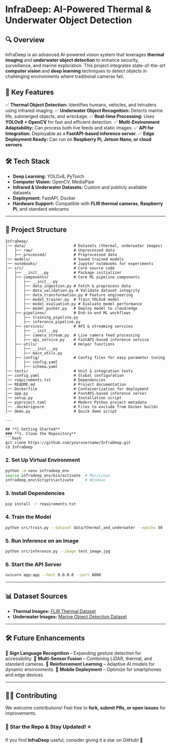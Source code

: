 # **InfraDeep: AI-Powered Thermal & Underwater Object Detection**

## **🔍 Overview**
InfraDeep is an advanced AI-powered vision system that leverages **thermal imaging** and **underwater object detection** to enhance security, surveillance, and marine exploration. This project integrates state-of-the-art **computer vision** and **deep learning** techniques to detect objects in challenging environments where traditional cameras fail.

## **🌟 Key Features**
✅ **Thermal Object Detection:** Identifies humans, vehicles, and intruders using infrared imaging.
✅ **Underwater Object Recognition:** Detects marine life, submerged objects, and wreckage.
✅ **Real-time Processing:** Uses **YOLOv8 + OpenCV** for fast and efficient detection.
✅ **Multi-Environment Adaptability:** Can process both live feeds and static images.
✅ **API for Integration:** Deployable as a **FastAPI-based inference server**.
✅ **Edge Deployment Ready:** Can run on **Raspberry Pi, Jetson Nano, or cloud servers**.

## **🛠 Tech Stack**
- **Deep Learning:** YOLOv8, PyTorch
- **Computer Vision:** OpenCV, MediaPipe
- **Infrared & Underwater Datasets:** Custom and publicly available datasets
- **Deployment:** FastAPI, Docker
- **Hardware Support:** Compatible with **FLIR thermal cameras**, **Raspberry Pi**, and standard webcams

---

## **📁 Project Structure**
```
InfraDeep/
│── data/                     # Datasets (thermal, underwater images)
│   ├── raw/                  # Unprocessed data
│   ├── processed/            # Preprocessed data
│── models/                   # Saved trained models
│── notebooks/                # Jupyter notebooks for experiments
│── src/                      # Core source code
│   ├── __init__.py           # Package initializer
│   ├── components/           # Core ML pipeline components
│   │   ├── __init__.py
│   │   ├── data_ingestion.py # Fetch & preprocess data
│   │   ├── data_validation.py # Validate dataset integrity
│   │   ├── data_transformation.py # Feature engineering
│   │   ├── model_trainer.py  # Train YOLOv8 model
│   │   ├── model_evaluation.py # Evaluate model performance
│   │   ├── model_pusher.py   # Deploy model to cloud/edge
│   ├── pipelines/            # End-to-end ML workflows
│   │   ├── training_pipeline.py
│   │   ├── inference_pipeline.py
│   ├── services/             # API & streaming services
│   │   ├── __init__.py
│   │   ├── camera_stream.py  # Live camera feed processing
│   │   ├── api_service.py    # FastAPI-based inference service
│   ├── utils/                # Helper functions
│   │   ├── __init__.py
│   │   ├── main_utils.py
│   ├── config/               # Config files for easy parameter tuning
│   │   ├── config.yaml
│   │   ├── schema.yaml
│── tests/                    # Unit & integration tests
│── config.yaml               # Global configuration
│── requirements.txt          # Dependencies
│── README.md                 # Project documentation
│── Dockerfile                # Containerization for deployment
│── app.py                    # FastAPI-based inference server
│── setup.py                  # Installation script
│── pyproject.toml            # Modern Python project metadata
│── .dockerignore             # Files to exclude from Docker builds
│── demo.py                   # Quick demo script

---

## **🚀 Getting Started**
### **1. Clone the Repository**
```bash
git clone https://github.com/yourusername/InfraDeep.git
cd InfraDeep
```

### **2. Set Up Virtual Environment**
```bash
python -m venv infradeep_env
source infradeep_env/bin/activate  # Mac/Linux
infradeep_env\Scripts\activate     # Windows
```

### **3. Install Dependencies**
```bash
pip install -r requirements.txt
```

### **4. Train the Model**
```bash
python src/train.py --dataset data/thermal_and_underwater --epochs 50
```

### **5. Run Inference on an Image**
```bash
python src/inference.py --image test_image.jpg
```

### **6. Start the API Server**
```bash
uvicorn app:app --host 0.0.0.0 --port 8000
```

---

## **📊 Dataset Sources**
- **Thermal Images:** [FLIR Thermal Dataset](https://www.flir.com/oem/adas/adas-dataset-form/)
- **Underwater Images:** [Marine Object Detection Dataset](https://www.kaggle.com/datasets)

---

## **🛠 Future Enhancements**
🔹 **Sign Language Recognition** – Expanding gesture detection for accessibility.
🔹 **Multi-Sensor Fusion** – Combining LiDAR, thermal, and standard cameras.
🔹 **Reinforcement Learning** – Adaptive AI models for dynamic environments.
🔹 **Mobile Deployment** – Optimize for smartphones and edge devices.

---

## **👨‍💻 Contributing**
We welcome contributions! Feel free to **fork, submit PRs, or open issues** for improvements.

### **🌟 Star the Repo & Stay Updated!** ⭐
If you find **InfraDeep** useful, consider giving it a star on GitHub! 🚀


